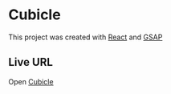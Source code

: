 # Cubicle

This project was created with [React](https://github.com/facebook/create-react-app) and [GSAP](https://greensock.com/docs)

## Live URL
Open [Cubicle](https://cubicle-app.netlify.app/)




